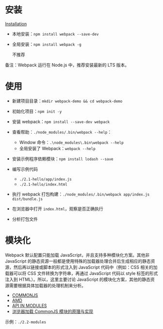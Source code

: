 # 安装
[Installation](https://webpack.js.org/guides/installation/)

- 本地安装：`npm install webpack --save-dev`
- 全局安装：`npm install webpack -g`

    不推荐

备注：Webpack 运行在 Node.js 中，推荐安装最新的 LTS 版本。

# 使用
- 新建项目目录：`mkdir webpack-demo && cd webpack-demo`
- 初始化项目：`npm init -y`
- 安装 webpack：`npm install --save-dev webpack`
- 查看帮助：`./node_modules/.bin/webpack --help`：

    - Window 命令：`.\node_modules\.bin\webpack --help`
    - 全局安装了 Webpack：`webpack --help`

- 安装示例程序依赖模块：`npm install lodash --save`
- 编写示例代码

    - `./2.1-hello/app/index.js`
    - `./2.1-hello/index.html`

- 执行 webpack 打包构建：`./node_modules/.bin/webpack app/index.js dist/bundle.js`
- 在浏览器中打开 `index.html`，观察是否正确执行
- 分析打包文件

# 模块化
Webpack 默认配置只能加载 JavaScript，并且支持多种模块化方案。其他非 JavaScript 的静态资源一般都是使用特殊的加载器处理合并后生成相应的静态资源，然后再以链接或脚本的形式注入到 JavaScript 代码中（例如：CSS 相关的加载器可以将 CSS 文件转换为字符串，再通过 JavaScript 代码以 style 标签的形式注入到 HTML）。所以，这里主要讨论 JavaScript 的模块化方案，其他的静态资源需要根据具体加载器的处理机制来分析。

- [COMMONJS](http://webpack.github.io/docs/commonjs.html)
- [AMD](http://webpack.github.io/docs/amd.html)
- [API IN MODULES](http://webpack.github.io/docs/api-in-modules.html)
- [浏览器加载 CommonJS 模块的原理与实现](http://www.ruanyifeng.com/blog/2015/05/commonjs-in-browser.html)

示例：`./2.2-modules`


